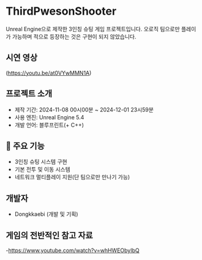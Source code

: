 # ThirdPwesonShooter 
Unreal Engine으로 제작한 3인칭 슈팅 게임 프로젝트입니다.
오로직 팀으로만 플레이가 가능하며 적으로 등장하는 것은 구현이 되지 않았습니다.


## 시연 영상
(https://youtu.be/at0VYwMMN1A)


##  프로젝트 소개
- 제작 기간: 2024-11-08 00시00분 ~ 2024-12-01 23시59분
- 사용 엔진: Unreal Engine 5.4
- 개발 언어: 블루프린트(+ C++)

## 📝 주요 기능
- 3인칭 슈팅 시스템 구현
- 기본 전투 및 이동 시스템
- 네트워크 멀티플레이 지원(단 팀으로만 만나기 가능)

##  개발자
- Dongkkaebi (개발 및 기획)

## 게임의 전반적인 참고 자료
-https://www.youtube.com/watch?v=whHWEObyIbQ
